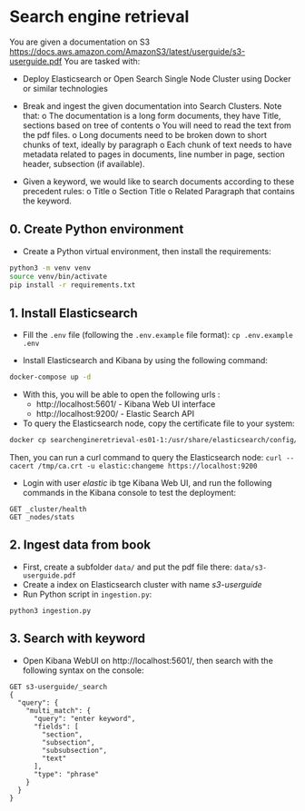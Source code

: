 # Search engine retrieval
You are given a documentation on S3
https://docs.aws.amazon.com/AmazonS3/latest/userguide/s3-userguide.pdf
You are tasked with:
- Deploy Elasticsearch or Open Search Single Node Cluster using Docker or similar
technologies
- Break and ingest the given documentation into Search Clusters. Note that:
o The documentation is a long form documents, they have Title, sections based on
tree of contents
o You will need to read the text from the pdf files.
o Long documents need to be broken down to short chunks of text, ideally by
paragraph
o Each chunk of text needs to have metadata related to pages in documents, line
number in page, section header, subsection (if available).

- Given a keyword, we would like to search documents according to these precedent
rules:
o Title
o Section Title
o Related Paragraph that contains the keyword.

## 0. Create Python environment
- Create a Python virtual environment, then install the requirements: 
```sh
python3 -m venv venv
source venv/bin/activate
pip install -r requirements.txt
```
## 1. Install Elasticsearch
- Fill the `.env` file (following the `.env.example` file format): 
```cp .env.example .env```

- Install Elasticsearch and Kibana by using the following command:
```sh
docker-compose up -d
```
- With this, you will be able to open the following urls :
    - http://localhost:5601/ - Kibana Web UI interface
    - http://localhost:9200/ - Elastic Search API
- To query the Elasticsearch node, copy the certificate file to your system:
```bash
docker cp searchengineretrieval-es01-1:/usr/share/elasticsearch/config/certs/ca/ca.crt /tmp/.
```
Then, you can run a curl command to query the Elasticsearch node: `curl --cacert /tmp/ca.crt -u elastic:changeme https://localhost:9200`
- Login with user *elastic* ib tge Kibana Web UI, and run the following commands in the Kibana console to test the deployment:
```
GET _cluster/health
GET _nodes/stats
```

## 2. Ingest data from book
- First, create a subfolder `data/` and put the pdf file there: `data/s3-userguide.pdf`
- Create a index on Elasticsearch cluster with name *s3-userguide*
- Run Python script in `ingestion.py`: 
```
python3 ingestion.py
```

## 3. Search with keyword
- Open Kibana WebUI on http://localhost:5601/, then search with the following syntax on the console:
```
GET s3-userguide/_search
{
  "query": {
    "multi_match": {
      "query": "enter keyword",
      "fields": [
        "section",
        "subsection",
        "subsubsection", 
        "text"
      ],
      "type": "phrase"
    }
  }
}
```